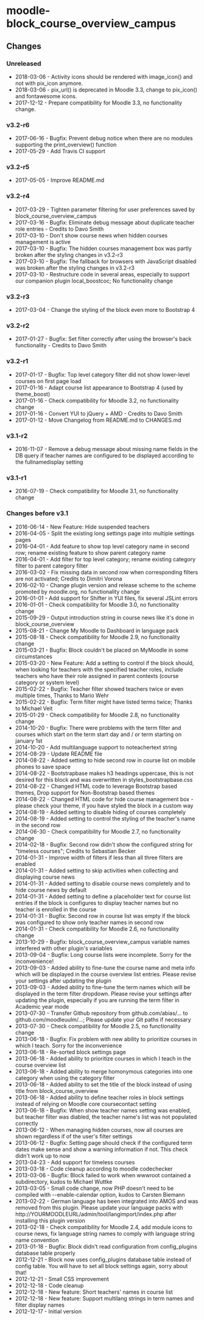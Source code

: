 moodle-block_course_overview_campus
===================================

Changes
-------

### Unreleased

* 2018-03-06 - Activity icons should be rendered with image_icon() and not with pix_icon anymore.
* 2018-03-06 - pix_url() is deprecated in Moodle 3.3, change to pix_icon() and fontawesome icons.
* 2017-12-12 - Prepare compatibility for Moodle 3.3, no functionality change.

### v3.2-r6

* 2017-06-16 - Bugfix: Prevent debug notice when there are no modules supporting the print_overview() function
* 2017-05-29 - Add Travis CI support

### v3.2-r5

* 2017-05-05 - Improve README.md

### v3.2-r4

* 2017-03-29 - Tighten parameter filtering for user preferences saved by block_course_overview_campus
* 2017-03-16 - Bugfix: Eliminate debug message about duplicate teacher role entries - Credits to Davo Smith
* 2017-03-10 - Don't show course news when hidden courses management is active
* 2017-03-10 - Bugfix: The hidden courses management box was partly broken after the styling changes in v3.2-r3
* 2017-03-10 - Bugfix: The fallback for browsers with JavaScript disabled was broken after the styling changes in v3.2-r3
* 2017-03-10 - Restructure code in several areas, especially to support our companion plugin local_boostcoc; No functionality change

### v3.2-r3

* 2017-03-04 - Change the styling of the block even more to Bootstrap 4

### v3.2-r2

* 2017-01-27 - Bugfix: Set filter correctly after using the browser's back functionality - Credits to Davo Smith

### v3.2-r1

* 2017-01-17 - Bugfix: Top level category filter did not show lower-level courses on first page load
* 2017-01-16 - Adapt course list appearance to Bootstrap 4 (used by theme_boost)
* 2017-01-16 - Check compatibility for Moodle 3.2, no functionality change
* 2017-01-16 - Convert YUI to jQuery + AMD - Credits to Davo Smith
* 2017-01-12 - Move Changelog from README.md to CHANGES.md

### v3.1-r2

* 2016-11-07 - Remove a debug message about missing name fields in the DB query if teacher names are configured to be displayed according to the fullnamedisplay setting

### v3.1-r1

* 2016-07-19 - Check compatibility for Moodle 3.1, no functionality change

### Changes before v3.1

* 2016-06-14 - New Feature: Hide suspended teachers
* 2016-04-05 - Split the existing long settings page into multiple settings pages
* 2016-04-01 - Add feature to show top level category name in second row; rename existing feature to show parent category name
* 2016-04-01 - Add filter for top level category; rename existing category filter to parent category filter
* 2016-03-02 - Fix missing data in second row when corresponding filters are not activated; Credits to Dimitri Vorona
* 2016-02-10 - Change plugin version and release scheme to the scheme promoted by moodle.org, no functionality change
* 2016-01-01 - Add support for Shifter in YUI files, fix several JSLint errors
* 2016-01-01 - Check compatibility for Moodle 3.0, no functionality change
* 2015-09-29 - Output introduction string in course news like it's done in block_course_overview
* 2015-08-21 - Change My Moodle to Dashboard in language pack
* 2015-08-18 - Check compatibility for Moodle 2.9, no functionality change
* 2015-03-21 - Bugfix: Block couldn't be placed on MyMoodle in some circumstances
* 2015-03-20 - New Feature: Add a setting to control if the block should, when looking for teachers with the specified teacher roles, include teachers who have their role assigned in parent contexts (course category or system level)
* 2015-02-22 - Bugfix: Teacher filter showed teachers twice or even multiple times, Thanks to Mario Wehr
* 2015-02-22 - Bugfix: Term filter might have listed terms twice; Thanks to Michael Veit
* 2015-01-29 - Check compatibility for Moodle 2.8, no functionality change
* 2014-10-20 - Bugfix: There were problems with the term filter and courses which start on the term start day and / or term starting on january 1st
* 2014-10-20 - Add multilanguage support to noteachertext string
* 2014-08-29 - Update README file
* 2014-08-22 - Added setting to hide second row in course list on mobile phones to save space
* 2014-08-22 - Bootstrapbase makes h3 headings uppercase, this is not desired for this block and was overwritten in styles_bootstrapbase.css
* 2014-08-22 - Changed HTML code to leverage Bootstrap based themes, Drop support for Non-Bootstrap based themes
* 2014-08-22 - Changed HTML code for hide course management box - please check your theme, if you have styled the block in a custom way
* 2014-08-19 - Added setting to disable hiding of courses completely
* 2014-08-19 - Added setting to control the styling of the teacher's name in the second row
* 2014-06-30 - Check compatibility for Moodle 2.7, no functionality change
* 2014-02-18 - Bugfix: Second row didn't show the configured string for "timeless courses"; Credits to Sebastian Becker
* 2014-01-31 - Improve width of filters if less than all three filters are enabled
* 2014-01-31 - Added setting to skip activities when collecting and displaying course news
* 2014-01-31 - Added setting to disable course news completely and to hide course news by default
* 2014-01-31 - Added setting to define a placeholder text for course list entries if the block is configures to display teacher names but no teacher is enrolled in the course
* 2014-01-31 - Bugfix: Second row in course list was empty if the block was configured to show only teacher names in second row
* 2014-01-31 - Check compatibility for Moodle 2.6, no functionality change
* 2013-10-29 - Bugfix: block_course_overview_campus variable names interfered with other plugin's variables
* 2013-09-04 - Bugfix: Long course lists were incomplete. Sorry for the inconvenience!
* 2013-09-03 - Added ability to fine-tune the course name and meta info which will be displayed in the course overview list entries. Please revise your settings after updating the plugin
* 2013-09-03 - Added ability to fine-tune the term names which will be displayed in the term filter dropdown. Please revise your settings after updating the plugin, especially if you are running the term filter in Academic year mode
* 2013-07-30 - Transfer Github repository from github.com/abias/... to github.com/moodleuulm/...; Please update your Git paths if necessary
* 2013-07-30 - Check compatibility for Moodle 2.5, no functionality change
* 2013-06-18 - Bugfix: Fix problem with new ability to prioritize courses in which I teach. Sorry for the inconvenience
* 2013-06-18 - Re-sorted block settings page
* 2013-06-18 - Added ability to prioritize courses in which I teach in the course overview list
* 2013-06-18 - Added ability to merge homonymous categories into one category when using the category filter
* 2013-06-18 - Added ability to set the title of the block instead of using title from block_course_overview
* 2013-06-18 - Added ability to define teacher roles in block settings instead of relying on Moodle core coursecontact setting
* 2013-06-18 - Bugfix: When show teacher names setting was enabled, but teacher filter was diabled, the teacher name's list was not populated correctly
* 2013-06-12 - When managing hidden courses, now all courses are shown regardless if of the user's filter settings
* 2013-06-12 - Bugfix: Setting page should check if the configured term dates make sense and show a warning information if not. This check didn't work up to now
* 2013-04-23 - Add support for timeless courses
* 2013-03-18 - Code cleanup according to moodle codechecker
* 2013-03-06 - Bugfix: Block failed to work when wwwroot contained a subdirectory, kudos to Michael Wuttke
* 2013-03-05 - Small code change, now PHP doesn't need to be compiled with --enable-calendar option, kudos to Carsten Biemann
* 2013-02-22 - German language has been integrated into AMOS and was removed from this plugin. Please update your language packs with http://YOURMOODLEURL/admin/tool/langimport/index.php after installing this plugin version
* 2013-02-18 - Check compatibility for Moodle 2.4, add module icons to course news, fix language string names to comply with language string name convention
* 2013-01-18 - Bugfix: Block didn't read configuration from config_plugins database table properly
* 2012-12-21 - Block now uses config_plugins database table instead of config table. You will have to set all block settings again, sorry about that!
* 2012-12-21 - Small CSS improvement
* 2012-12-18 - Code cleanup
* 2012-12-18 - New feature: Short teachers' names in course list
* 2012-12-18 - New feature: Support multilang strings in term names and filter display names
* 2012-12-17 - Initial version
